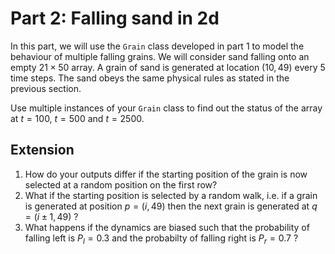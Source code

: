 # Part 2: Falling sand in 2d
In this part, we will use the `Grain` class developed in part 1 to model the behaviour of multiple falling grains. We will consider sand falling onto an empty $21 \times 50$ array. A grain of sand is generated at location $(10,49)$ every 5 time steps. The sand obeys the same physical rules as stated in the previous section.

Use multiple instances of your `Grain` class to find out the status of the array at $t=100$, $t=500$ and $t=2500$. 

## Extension
1. How do your outputs differ if the starting position of the grain is now selected at a random position on the first row?
2. What if the starting position is selected by a random walk, i.e. if a grain is generated at position $p = (i, 49)$ then the next grain is generated at  $q = (i \pm 1, 49)$ ?
3. What happens if the dynamics are biased such that the probability of falling left is $P_l = 0.3$ and the probabilty of falling right is $P_r = 0.7$ ?
